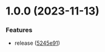 # 1.0.0 (2023-11-13)


### Features

* release ([5245e91](https://github.com/fgiova/mini-sns-client/commit/5245e91872387688fb53aece9be6488e702d4cdd))
